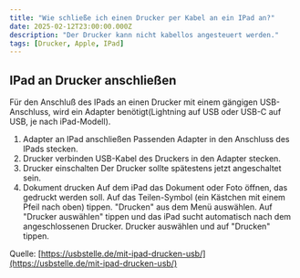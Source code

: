 ```yaml
---
title: "Wie schließe ich einen Drucker per Kabel an ein IPad an?"
date: 2025-02-12T23:00:00.000Z
description: "Der Drucker kann nicht kabellos angesteuert werden."
tags: [Drucker, Apple, IPad]
---
```


## IPad an Drucker anschließen

Für den Anschluß des IPads an einen Drucker mit einem gängigen USB-Anschluss, wird ein Adapter benötigt(Lightning auf USB oder USB-C auf USB, je nach iPad-Modell).

1. Adapter an IPad anschließen
Passenden Adapter in den Anschluss des IPads stecken.
2. Drucker verbinden
USB-Kabel des Druckers in den Adapter stecken.
3. Drucker einschalten
Der Drucker sollte spätestens jetzt angeschaltet sein.
4. Dokument drucken
Auf dem iPad das Dokument oder Foto öffnen, das gedruckt werden soll.
Auf das Teilen-Symbol (ein Kästchen mit einem Pfeil nach oben) tippen.
"Drucken" aus dem Menü auswählen.
Auf "Drucker auswählen" tippen und das iPad sucht automatisch nach dem angeschlossenen Drucker.
Drucker auswählen und auf "Drucken" tippen.

Quelle: [https://usbstelle.de/mit-ipad-drucken-usb/](https://usbstelle.de/mit-ipad-drucken-usb/)

